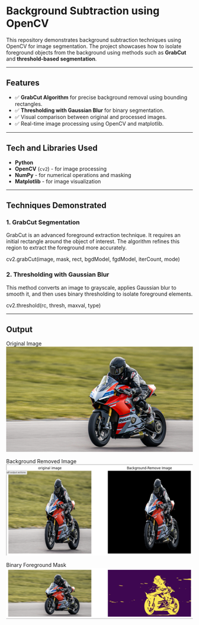 # Background Subtraction using OpenCV

This repository demonstrates background subtraction techniques using OpenCV for image segmentation. The project showcases how to isolate foreground objects from the background using methods such as **GrabCut** and **threshold-based segmentation**.

---

## Features

- ✅ **GrabCut Algorithm** for precise background removal using bounding rectangles.
- ✅ **Thresholding with Gaussian Blur** for binary segmentation.
- ✅ Visual comparison between original and processed images.
- ✅ Real-time image processing using OpenCV and matplotlib.

---

## Tech and Libraries Used

- **Python**
- **OpenCV** (`cv2`) - for image processing
- **NumPy** - for numerical operations and masking
- **Matplotlib** - for image visualization

---

## Techniques Demonstrated

### 1. GrabCut Segmentation
GrabCut is an advanced foreground extraction technique. It requires an initial rectangle around the object of interest. The algorithm refines this region to extract the foreground more accurately.

cv2.grabCut(image, mask, rect, bgdModel, fgdModel, iterCount, mode)

### 2. Thresholding with Gaussian Blur
This method converts an image to grayscale, applies Gaussian blur to smooth it, and then uses binary thresholding to isolate foreground elements.

cv2.threshold(rc, thresh, maxval, type)

---

## Output
Original Image
![Alt Text](Images/ASD.jpeg)

Background Removed Image
![Alt Text](Images/BG_subtraction.png)

Binary Foreground Mask
![Alt Text](Images/Fg_Masking.png)

